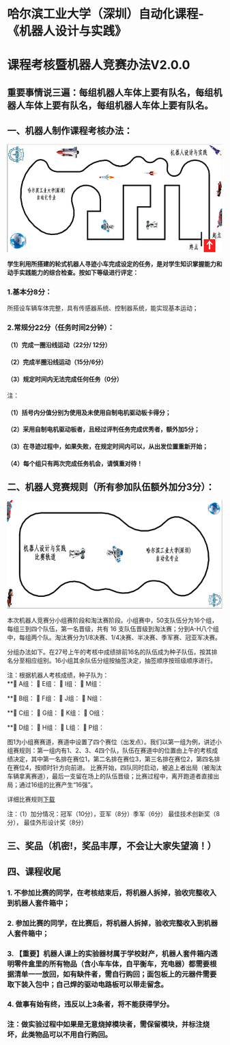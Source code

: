
# 哈尔滨工业大学（深圳）自动化课程-《机器人设计与实践》
# 课程考核暨机器人竞赛办法V2.0.0

## 重要事情说三遍：每组机器人车体上要有队名，每组机器人车体上要有队名，每组机器人车体上要有队名。
## 一、机器人制作课程考核办法：
![考核赛道](https://github.com/HITSZ-NRSL/HITSZ-AutoCourses/raw/master/robotDesignPractice/assessmentrules/examlane.png)

**学生利用所搭建的轮式机器人寻迹小车完成设定的任务，是对学生知识掌握能力和动手实践能力的综合检查。按如下等级进行评定：**
### 1.基本分8分：
所搭设车辆车体完整，具有传感器系统、控制器系统，能实现基本运动；
### 2.常规分22分（任务时间2分钟）：
#### （1）完成一圈沿线运动（22分/ 12分）
#### （2）完成半圈沿线运动（15分/6分）
#### （3）规定时间内无法完成任何任务（0分）
注：
#### （1）括号内分值分别为使用及未使用自制电机驱动板卡得分；
#### （2）采用自制电机驱动板者，且经过评判任务完成优秀者，额外加5分；
#### （3）在寻迹过程中，如果失败，在规定时间内可以，从出发位置重新开始；
#### （4）每个组只有两次完成任务机会，请慎重对待！

## 二、机器人竞赛规则（所有参加队伍额外加分3分）：
![竞速赛道](https://github.com/HITSZ-NRSL/HITSZ-AutoCourses/raw/master/robotDesignPractice/assessmentrules/racelane.png)

本次机器人竞赛分小组赛阶段和淘汰赛阶段。小组赛中，50支队伍分为16个组，每组三到四个队伍，第一名晋级，共有 16 支队伍晋级到淘汰赛；分到A-H八个组中，每组两个队。淘汰赛分为1/8决赛、1/4决赛、半决赛、季军赛、冠亚军决赛。

分组办法如下。在27号上午的考核中成绩排前16名的队伍成为种子队伍，按其排名分至相应组别。16小组其余队伍分组按抽签决定，抽签顺序按班级顺序进行。


注：根据机器人考核成绩，种子队为：  
** A组：         E组：   I组：    M组： 

** B组：         F组：   J组：    N组： 

** C组：         G组：   K组：    O组：

** D组：         H组：   L组：    P组：

图1为小组赛赛道，赛道中设置了四个赛位（出发点）。我们以第一组为例，讲述小组赛规则：第一组内有1、2、3、4四个队，队伍在赛道中的位置由上午的考核成绩决定，其中第一名排在赛位1，第二名排在赛位3，第三名排在赛位2，第四名排在赛位4，按顺时针方向前进。
比赛开始，四队同时启动，被追上者出局（被淘汰车辆拿离赛道），最后一支留在场上的队伍晋级；比赛过程中，离开跑道者直接出局；通过16组的比赛产生“16强”。

详细比赛规则[下载](https://github.com/HITSZ-NRSL/HITSZ-AutoCourses/raw/master/robotDesignPractice/assessmentrules/racerules2019.pdf)

注：（1）加分情况：冠军（10分），亚军（8分）季军（6分） 最佳技术创新奖（8分）， 最佳外形设计奖（8分）

## 三、奖品（机密!，奖品丰厚，不会让大家失望滴！）

## 四、课程收尾
### 1. 不参加比赛的同学，在考核结束后，将机器人拆掉，验收完整收入到机器人套件箱中；
### 2. 参加比赛的同学，在比赛后，将机器人拆掉，验收完整收入到机器人套件箱中；
### 3. 【重要】机器人课上的实验器材属于学校财产，机器人套件箱内透明零件盒里的所有物品（含小车车体，自平衡车，充电器）都需要根据清单一一放回，如有缺件者，需自行购回；面包板上的元器件需要取下装入包中；自己焊的驱动电路板可以带走留念。
### 4. 做事有始有终，违反以上3条者，将不能获得学分。
### 注：做实验过程中如果是无意烧掉模块者，需保留模块，并标注烧坏，此类物品可以不用自行购回。

